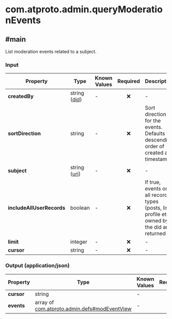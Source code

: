 # com.atproto.admin.queryModerationEvents

## #main

List moderation events related to a subject.

### Input

| Property | Type | Known Values | Required | Description |
| --- | --- | --- | :---: | --- |
| **createdBy** | string ([did](https://atproto.com/specs/did)) | - | ❌ | - |
| **sortDirection** | string | - | ❌ | Sort direction for the events. Defaults to descending order of created at timestamp. |
| **subject** | string ([uri](https://atproto.com/specs/lexicon#uri)) | - | ❌ | - |
| **includeAllUserRecords** | boolean | - | ❌ | If true, events on all record types (posts, lists, profile etc.) owned by the did are returned |
| **limit** | integer | - | ❌ | - |
| **cursor** | string | - | ❌ | - |

### Output (application/json)

| Property | Type | Known Values | Required | Description |
| --- | --- | --- | :---: | --- |
| **cursor** | string | - | ❌ | - |
| **events** | array of [com.atproto.admin.defs#modEventView](../../../../lexicons/com/atproto/admin/defs.md#modeventview) | - | ✅ | - |
